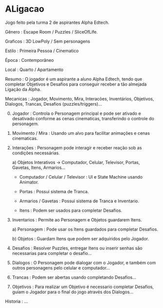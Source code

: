 # ALigacao
Jogo feito pela turma 2 de aspirantes Alpha Edtech.

Gênero : Escape Room / Puzzles / SliceOfLife.

Graficos : 3D LowPoly / Sem personagens

Estilo : Primeira Pessoa / Cinematico

Época : Contemporâneo

Local : Quarto / Apartamento

Resumo : O jogador é um aspirante a aluno Alpha Edtech, tendo que completar Objetivos e Desafios para conseguir receber a tão almejada Ligação da Alpha.

Mecanicas : Jogador, Movimento, Mira, Interacões, Inventários, Objetivos, Dialogos, Trancas, Desafios (puzzles/triggers)...

 0) Jogador : Controla o Personagem principal e pode ser ativado e desativado conforme as cenas cinematicas, transferindo o controle do personagem.
 
 1) Movimento / Mira : Usando um alvo para facilitar animações e cenas cinematicas.
 
 2) Interações : Personagem pode interagir e receber reação sob as condições necessárias.
 
    a) Objetos Interativos -> Computador, Celular, Televisor, Portas, Gavetas, Itens, Armarios...
      
      - Computador / Celular / Televisor : UI e State Machine usando Animator.
      
      - Portas : Possui sistema de Tranca.
      
      - Armarios / Gavetas : Possui sistema de Tranca e Inventario.
      
      - Itens : Podem ser usados para completar Desafios.
 
 
 3) Inventarios : Permite ao Personagem e Objetos guardarem Itens.
    
    a) Personagem : Pode usar os Itens guardados para completar Desafios.
    
    b) Objetos : Guardam Itens que podem ser adquiridos pelo Jogador.
    
 
 4) Desafios : Resolver Puzzles, entregar Itens ou inserir senhas são necessarias para completar o desafio...
 
 6) Dialogos : O Personagem pode dialogar com o Jogador, e também com outros personagens pelo celular e computador...
 
 7) Trancas : Podem ser abertas usando completando Desafios...
 
 8) Objetivos : Para realizar um Objetivo é necessario completar Desafios, guiam o Jogador para o final do jogo através dos Dialogos...
 
 
Historia : ...
